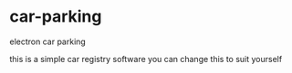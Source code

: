 # car-parking
electron car parking

this is a simple car registry software
you can change this to suit yourself
